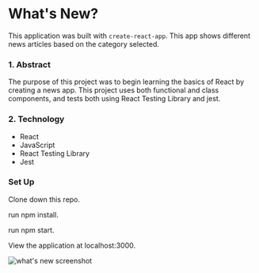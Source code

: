 # What's New?

This application was built with `create-react-app`. This app shows different news articles based on the category selected.

### 1. Abstract

The purpose of this project was to begin learning the basics of React by creating a news app. This project uses both functional and class components, and tests both using React Testing Library and jest.

### 2. Technology

- React
- JavaScript
- React Testing Library
- Jest

### Set Up

Clone down this repo.

run npm install.

run npm start.

View the application at localhost:3000.


![what's new screenshot](https://github.com/megan-venetianer/whats-new/blob/master/screenshots/screenshot.png?raw=true)






